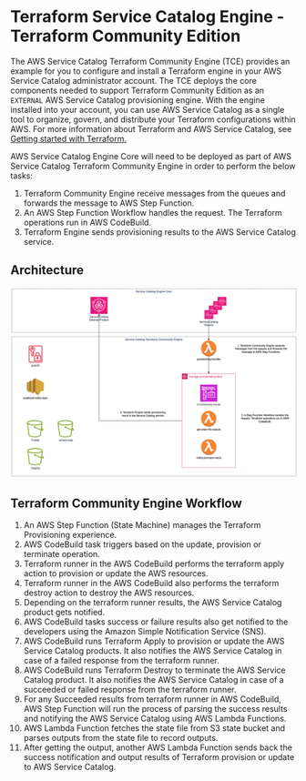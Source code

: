 # Terraform Service Catalog Engine - Terraform Community Edition

The AWS Service Catalog Terraform Community Engine (TCE) provides an example for you to configure and install a Terraform engine in your AWS Service Catalog administrator account. The TCE deploys the core components needed to support Terraform Community Edition as an `EXTERNAL` AWS Service Catalog provisioning engine. With the engine installed into your account, you can use AWS Service Catalog as a single tool to organize, govern, and distribute your Terraform configurations within AWS. For more information about Terraform and AWS Service Catalog, see [Getting started with Terraform.](https://docs.aws.amazon.com/servicecatalog/latest/adminguide/getstarted-Terraform.html)

AWS Service Catalog Engine Core will need to be deployed as part of AWS Service Catalog Terraform Community Engine in order to perform the below tasks:

1. Terraform Community Engine receive messages from the queues and forwards the message to AWS Step Function.
2. An AWS Step Function Workflow handles the request. The Terraform operations run in AWS CodeBuild.
3. Terraform Engine sends provisioning results to the AWS Service Catalog service.

## Architecture

![SCE Core Architecture](/assets/TCE-Architecture.png)

## Terraform Community Engine Workflow

1. An AWS Step Function (State Machine) manages the Terraform Provisioning experience.
2. AWS CodeBuild task triggers based on the update, provision or terminate operation.
3. Terraform runner in the AWS CodeBuild performs the terraform apply action to provision or update the AWS resources.
4. Terraform runner in the AWS CodeBuild also performs the terraform destroy action to destroy the AWS resources.
5. Depending on the terraform runner results, the AWS Service Catalog product gets notified.
6. AWS CodeBuild tasks success or failure results also get notified to the developers using the Amazon Simple Notification Service (SNS).
7. AWS CodeBuild runs Terraform Apply to provision or update the AWS Service Catalog products. It also notifies the AWS Service Catalog in case of a failed response from the terraform runner.
8. AWS CodeBuild runs Terraform Destroy to terminate the AWS Service Catalog product. It also notifies the AWS Service Catalog in case of a succeeded or failed response from the terraform runner.
9. For any Succeeded results from terraform runner in AWS CodeBuild, AWS Step Function will run the process of parsing the success results and notifying the AWS Service Catalog using AWS Lambda Functions.
10. AWS Lambda Function fetches the state file from S3 state bucket and parses outputs from the state file to record outputs.
11. After getting the output, another AWS Lambda Function sends back the success notification and output results of Terraform provision or update to AWS Service Catalog.
